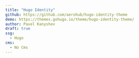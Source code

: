 ```yaml
---
title: "Hugo Identity"
github: https://github.com/aerohub/hugo-identity-theme
demo: https://themes.gohugo.io/theme/hugo-identity-theme/
author: Pavel Kanyshev
draft: true
ssg:
  - Hugo
cms:
  - No Cms
---
```

